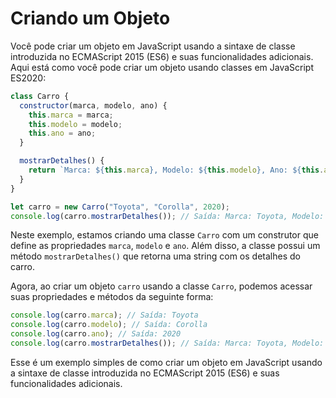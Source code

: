 # Criando um Objeto

Você pode criar um objeto em JavaScript usando a sintaxe de classe introduzida no ECMAScript 2015 (ES6) e suas funcionalidades adicionais. Aqui está como você pode criar um objeto usando classes em JavaScript ES2020:

```javascript
class Carro {
  constructor(marca, modelo, ano) {
    this.marca = marca;
    this.modelo = modelo;
    this.ano = ano;
  }

  mostrarDetalhes() {
    return `Marca: ${this.marca}, Modelo: ${this.modelo}, Ano: ${this.ano}`;
  }
}

let carro = new Carro("Toyota", "Corolla", 2020);
console.log(carro.mostrarDetalhes()); // Saída: Marca: Toyota, Modelo: Corolla, Ano: 2020
```

Neste exemplo, estamos criando uma classe `Carro` com um construtor que define as propriedades `marca`, `modelo` e `ano`. Além disso, a classe possui um método `mostrarDetalhes()` que retorna uma string com os detalhes do carro.

Agora, ao criar um objeto `carro` usando a classe `Carro`, podemos acessar suas propriedades e métodos da seguinte forma:

```javascript
console.log(carro.marca); // Saída: Toyota
console.log(carro.modelo); // Saída: Corolla
console.log(carro.ano); // Saída: 2020
console.log(carro.mostrarDetalhes()); // Saída: Marca: Toyota, Modelo: Corolla, Ano: 2020
```

Esse é um exemplo simples de como criar um objeto em JavaScript usando a sintaxe de classe introduzida no ECMAScript 2015 (ES6) e suas funcionalidades adicionais.